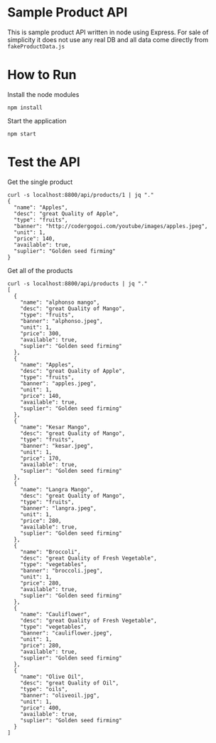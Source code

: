 # Sample Product API

This is sample product API written in node using Express. For sale of simplicity it does not use any real DB and all data come directly from `fakeProductData.js`


# How to Run

Install the node modules

`npm install`

Start the application

`npm start`

# Test the API

Get the single product

```
curl -s localhost:8800/api/products/1 | jq "."
{
  "name": "Apples",
  "desc": "great Quality of Apple",
  "type": "fruits",
  "banner": "http://codergogoi.com/youtube/images/apples.jpeg",
  "unit": 1,
  "price": 140,
  "available": true,
  "suplier": "Golden seed firming"
}
```
Get all of the products

```
curl -s localhost:8800/api/products | jq "."
[
  {
    "name": "alphonso mango",
    "desc": "great Quality of Mango",
    "type": "fruits",
    "banner": "alphonso.jpeg",
    "unit": 1,
    "price": 300,
    "available": true,
    "suplier": "Golden seed firming"
  },
  {
    "name": "Apples",
    "desc": "great Quality of Apple",
    "type": "fruits",
    "banner": "apples.jpeg",
    "unit": 1,
    "price": 140,
    "available": true,
    "suplier": "Golden seed firming"
  },
  {
    "name": "Kesar Mango",
    "desc": "great Quality of Mango",
    "type": "fruits",
    "banner": "kesar.jpeg",
    "unit": 1,
    "price": 170,
    "available": true,
    "suplier": "Golden seed firming"
  },
  {
    "name": "Langra Mango",
    "desc": "great Quality of Mango",
    "type": "fruits",
    "banner": "langra.jpeg",
    "unit": 1,
    "price": 280,
    "available": true,
    "suplier": "Golden seed firming"
  },
  {
    "name": "Broccoli",
    "desc": "great Quality of Fresh Vegetable",
    "type": "vegetables",
    "banner": "broccoli.jpeg",
    "unit": 1,
    "price": 280,
    "available": true,
    "suplier": "Golden seed firming"
  },
  {
    "name": "Cauliflower",
    "desc": "great Quality of Fresh Vegetable",
    "type": "vegetables",
    "banner": "cauliflower.jpeg",
    "unit": 1,
    "price": 280,
    "available": true,
    "suplier": "Golden seed firming"
  },
  {
    "name": "Olive Oil",
    "desc": "great Quality of Oil",
    "type": "oils",
    "banner": "oliveoil.jpg",
    "unit": 1,
    "price": 400,
    "available": true,
    "suplier": "Golden seed firming"
  }
]

```